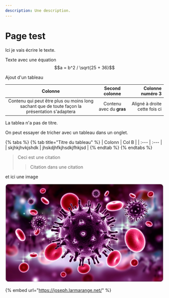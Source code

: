 ```yaml
---
description: Une description.
---
```


# Page test

Ici je vais écrire le texte.

Texte avec une équation  $$a = b^2 / \sqrt{25 + 36}$$ 

Ajout d'un tableau

| Colonne | Second colonne | Colonne numéro 3 |
| :---: | :---: | ---: |
| Contenu qui peut être plus ou moins long sachant que de toute façon la présentation s'adaptera | Contenu avec du **gras** | Aligné à droite cette fois ci |

La tablea n'a pas de titre.



On peut essayer de tricher avec un tableau dans un onglet.



{% tabs %}
{% tab title="Titre du tableau" %}
| Colonn | Col B |
| :--- | :--- |
| skjhkjhvkjshdk | jhskdjhfkjhsdkjfhkjsd |
{% endtab %}
{% endtabs %}

> Ceci est une citation
>
> > Citation dans une citation

et ici une image

![Image avec Caption \(titre\)](../../.gitbook/assets/image.jpg)

{% embed url="https://joseph.larmarange.net/" %}



